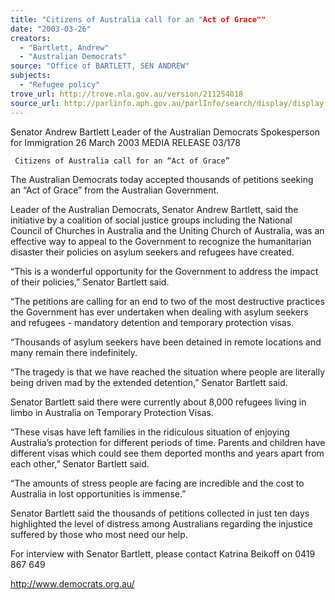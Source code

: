 ```yaml
---
title: "Citizens of Australia call for an "Act of Grace""
date: "2003-03-26"
creators:
  - "Bartlett, Andrew"
  - "Australian Democrats"
source: "Office of BARTLETT, SEN ANDREW"
subjects:
  - "Refugee policy"
trove_url: http://trove.nla.gov.au/version/211254018
source_url: http://parlinfo.aph.gov.au/parlInfo/search/display/display.w3p;query=Id%3A%22media/pressrel/4IW86%22
---
```


 

 Senator Andrew Bartlett   Leader of the Australian Democrats  Spokesperson for Immigration  26 March 2003                       MEDIA RELEASE                                  03/178                

 

     Citizens of Australia call for an “Act of Grace”  

 

 The Australian Democrats today accepted thousands of petitions seeking an “Act of Grace” from  the Australian Government.  

 Leader of the Australian Democrats, Senator Andrew Bartlett, said the initiative by a coalition of  social justice groups including the National Council of Churches in Australia and the Uniting  Church of Australia, was an effective way to appeal to the Government to recognize the  humanitarian disaster their policies on asylum seekers and refugees have created.  

 “This is a wonderful opportunity for the Government to address the impact of their policies,”  Senator Bartlett said. 

 “The petitions are calling for an end to two of the most destructive practices the Government has  ever undertaken when dealing with asylum seekers and refugees - mandatory detention and  temporary protection visas. 

 “Thousands of asylum seekers have been detained in remote locations and many remain there  indefinitely. 

 “The tragedy is that we have reached the situation where people are literally being driven mad by  the extended detention,” Senator Bartlett said. 

 Senator Bartlett said there were currently about 8,000 refugees living in limbo in Australia on  Temporary Protection Visas. 

 “These visas have left families in the ridiculous situation of enjoying Australia’s protection for  different periods of time. Parents and children have different visas which could see them deported  months and years apart from each other,” Senator Bartlett said. 

 “The amounts of stress people are facing are incredible and the cost to Australia in lost  opportunities is immense.”  

 Senator Bartlett said the thousands of petitions collected in just ten days highlighted the level of  distress among Australians regarding the injustice suffered by those who most need our help. 

 

 

 

 For interview with Senator Bartlett, please contact Katrina Beikoff on 0419 867 649 

 

 http://www.democrats.org.au/ 

